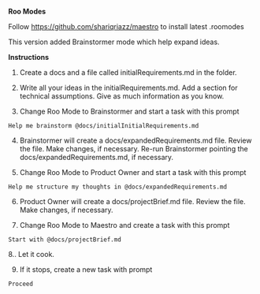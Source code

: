 **Roo Modes**

Follow https://github.com/shariqriazz/maestro to install latest .roomodes

This version added Brainstormer mode which help expand ideas.

**Instructions**
1. Create a docs and a file called initialRequirements.md in the folder.

2. Write all your ideas in the initialRequirements.md. Add a section for technical assumptions. Give as much information as you know.

3. Change Roo Mode to Brainstormer and start a task with this prompt 
```
Help me brainstorm @docs/initialInitialRequirements.md
```

4. Brainstormer will create a docs/expandedRequirements.md file. Review the file. Make changes, if necessary. Re-run Brainstormer pointing the docs/expandedRequirements.md, if necessary.

5. Change Roo Mode to Product Owner and start a task with this prompt
```
Help me structure my thoughts in @docs/expandedRequirements.md
```

6. Product Owner will create a docs/projectBrief.md file. Review the file. Make changes, if necessary.

7. Change Roo Mode to Maestro and create a task with this prompt
```
Start with @docs/projectBrief.md
```
8.. Let it cook.

9. If it stops, create a new task with prompt
```
Proceed
```

